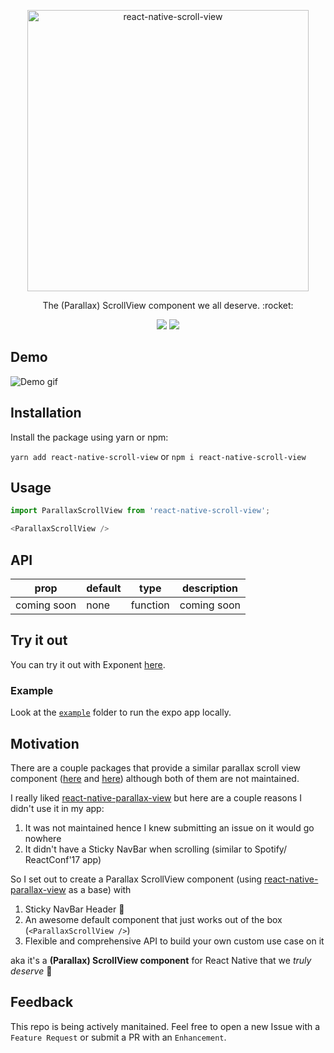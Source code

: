 <p align="center">
  <a href="https://github.com/Monte9/react-native-scroll-view">
    <img alt="react-native-scroll-view" src="" width="450">
  </a>
</p>

<p align="center">
  The (Parallax) ScrollView component we all deserve. :rocket:
</p>

<p align="center">
  <a href="https://www.npmjs.com/package/react-native-scroll-view"><img src="https://img.shields.io/npm/v/react-native-scroll-view.svg?style=flat-square"></a>
  <a href="https://www.npmjs.com/package/react-native-scroll-view"><img src="https://img.shields.io/npm/dm/react-native-scroll-view.svg?style=flat-square"></a>
</p>

## Demo

![Demo gif]()

## Installation

Install the package using yarn or npm:

```yarn add react-native-scroll-view``` or  ```npm i react-native-scroll-view```

## Usage

``` js
import ParallaxScrollView from 'react-native-scroll-view';

<ParallaxScrollView />
```

## API

| prop | default | type | description |
| ---- | ---- | ----| ---- |
| coming soon | none | function | coming soon |

## Try it out

You can try it out with Exponent [here](https://exp.host/@monte9/react-native-graphql-todolist).

### Example

Look at the [`example`](https://github.com/Monte9/react-native-scroll-view/tree/master/example) folder to run the expo app locally.

## Motivation

There are a couple packages that provide a similar parallax scroll view component ([here](https://github.com/jaysoo/react-native-parallax-scroll-view) and [here](https://github.com/lelandrichardson/react-native-parallax-view)) although both of them are not maintained.

I really liked [react-native-parallax-view](https://github.com/lelandrichardson/react-native-parallax-view) but here are a couple reasons I didn't use it in my app:
1. It was not maintained hence I knew submitting an issue on it would go nowhere
2. It didn't have a Sticky NavBar when scrolling (similar to Spotify/ ReactConf'17 app)


So I set out to create a Parallax ScrollView component (using [react-native-parallax-view](https://github.com/lelandrichardson/react-native-parallax-view) as a base) with
1. Sticky NavBar Header :tada:
2. An awesome default component that just works out of the box (```<ParallaxScrollView />```)
3. Flexible and comprehensive API to build your own custom use case on it

aka it's a **(Parallax) ScrollView component** for React Native that we *truly deserve* :rocket:

## Feedback

This repo is being actively manitained. Feel free to open a new Issue with a `Feature Request` or submit a PR with an `Enhancement`.
